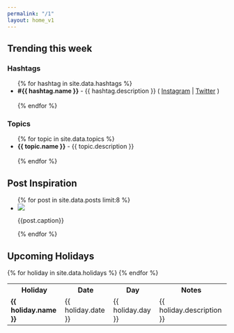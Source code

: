 ```yaml
---
permalink: "/1"
layout: home_v1
---
```


<h2>Trending this week</h2>

<h3>Hashtags</h3>
<ul>
{% for hashtag in site.data.hashtags %}
  <li>
    <strong class="highlighted">#{{ hashtag.name }}</strong> - {{ hashtag.description }} <span class="light small">( <a class="light underline" href="https://www.instagram.com/explore/tags/{{hashtag.name}}/" target="_blank">Instagram</a> | <a class="light underline" href="https://twitter.com/search?q=%23{{hashtag.name}}" target="_blank">Twitter</a> )</span><br /><br />
  </li>
{% endfor %}
</ul>

<h3>Topics</h3>

<ul>
{% for topic in site.data.topics %}
  <li>
    <strong class="highlighted">{{ topic.name }}</strong> - {{ topic.description }}<br /><br />
  </li>
{% endfor %}
</ul>

<h2>Post Inspiration</h2>

<ul class="post-gallery">
{% for post in site.data.posts limit:8 %}
  <li>
    <img src="{{post.media}}" />
    <p class="caption">{{post.caption}}</p>
  </li>
{% endfor %}
</ul>




<h2>Upcoming Holidays</h2>

<table>
<tr>
  <th>Holiday</th>
  <th>Date</th>
  <th>Day</th>
  <th>Notes</th>
</tr>
{% for holiday in site.data.holidays %}
  <tr>
    <td><strong class="highlighted">{{ holiday.name }}</strong></td>
    <td>{{ holiday.date }}</td>
    <td>{{ holiday.day }}</td>
    <td>{{ holiday.description }}</td>
  </tr>
{% endfor %}
</table>
